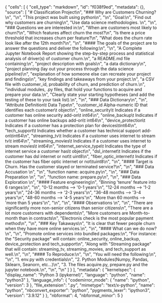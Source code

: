 {
 "cells": [
  {
   "cell_type": "markdown",
   "id": "f038f9ed",
   "metadata": {},
   "source": [
    "# Classification Project\n",
    "### Why are Customers Churning?\n",
    "\n",
    "This project was built using python\n",
    "\n",
    "Goal:\n",
    "Find out why customers are churning\n",
    "Use data science methodologies. \n",
    "\n",
    "### Questions we are interested in:\n",
    "When are customers most likely to churn?\n",
    "Which features affect churn the most?\n",
    "Is there a price threshold that increases churn per feature?\n",
    "What does the churn rate look like after the 12th month?\n",
    "\n",
    "#### The goals of the project are to answer the questions and deliver the following:\n",
    "\n",
    "A Complete Jupyter Notebook Report showing the step-by-step process and statistical analysis of driver(s) of customer churn.\n",
    "a README.md file containing:\n",
    "project description with goals\n",
    "a data dictionary\n",
    "project planning (lay out your process through the data science pipeline)\n",
    "explanation of how someone else can recreate your project and findings\n",
    "key findings and takeaways from your project.\n",
    "a CSV file with customer_id, probability of churn, and prediction of churn.\n",
    "individual modules, .py files, that hold your functions to acquire and prepare your data.\n",
    "Clearly state your starting hypotheses (and add the testing of these to your task list).\n",
    "\n",
    "### Data Dictionary\n",
    "\n",
    "Attribute                      Definition\t                                                Data Type\n",
    "customer_id                    Alpha-numeric ID that identifies each customer\t            object\n",
    "online_security\t               Indicates if a customer has online security add-on\t        int64\n",
    "online_backup\t               Indicates if a customer has online backups add-on\t        int64\n",
    "device_protection\t           Indicates if a customer has a protection plan for devices\tint64\n",
    "tech_support\t               Indicates whether a customer has technical support add-on\tint64\n",
    "streaming_tv\t               Indicates if a customer uses internet to stream tv\t        int64\n",
    "streaming_movies\t           Indicates if a customer uses internet to stream movies\t    int64\n",
    "internet_service_type\t       Indicates the type of internet service a customer has\t    object\n",
    "dsl_internet\t               Indicates if the customer has dsl internet or not\t        uint8\n",
    "fiber_optic_internet\t       Indicates if the customer has fiber optic internet or not\tuint8\n",
    "\n",
    "#### Target is Churn. Has the customer stayed or terminated service?\n",
    "\n",
    "### Data Accusation \n",
    "\n",
    "function name: acquire.py\n",
    "\n",
    "### Data Preparation \n",
    "\n",
    "function name: prepare.py\n",
    "\n",
    "### Data Exploration \n",
    "#### Feature engineering\n",
    "Binning 'tenure' feature into 6 ranges:\n",
    "\n",
    "0-12 months --> '0-1 years'\n",
    "12-24 months --> '1-2 years'\n",
    "24-36 months --> '2-3 years'\n",
    "36-48 months --> '3-4 years'\n",
    "48-60 months --> '4-5 years'\n",
    "More than 60 months --> 'more than 5 years'\n",
    "\n",
    "\n",
    "#### Observations \n",
    "\n",
    "There are significantly more non-senior citizens than senior citizens\n",
    "There are a lot more customers with dependents\n",
    "More customers are Month-to-month than in contracts\n",
    "Electronis check is the most popular payment method\n",
    "\n",
    "### Key Takaways\n",
    "It is clear that fewer people churn when they have more online services.\n",
    "\n",
    "#### What can we do now?\n",
    "\n",
    "Promote online services into bundled packages:\n",
    "For instance: the \"Security package\" will contain: online_security, online_backup, device_protection and tech_support\n",
    "Along with \"Streaming package\" that will contain: streaming_tv, streaming_movies, and tech_support as well.\n",
    "\n",
    "#### To Reproduce:\n",
    "\n",
    "You will need the following:\n",
    "\n",
    "1. env.py with credentials\n",
    "2. Python Modules(Numpy, Pandas, Sklearn, Seanorn, etc...)\n",
    "3. The files acquire.py, prepare.py and the jupyter notebook.\n",
    "\n",
    "\n"
   ]
  }
 ],
 "metadata": {
  "kernelspec": {
   "display_name": "Python 3 (ipykernel)",
   "language": "python",
   "name": "python3"
  },
  "language_info": {
   "codemirror_mode": {
    "name": "ipython",
    "version": 3
   },
   "file_extension": ".py",
   "mimetype": "text/x-python",
   "name": "python",
   "nbconvert_exporter": "python",
   "pygments_lexer": "ipython3",
   "version": "3.9.12"
  }
 },
 "nbformat": 4,
 "nbformat_minor": 5
}
